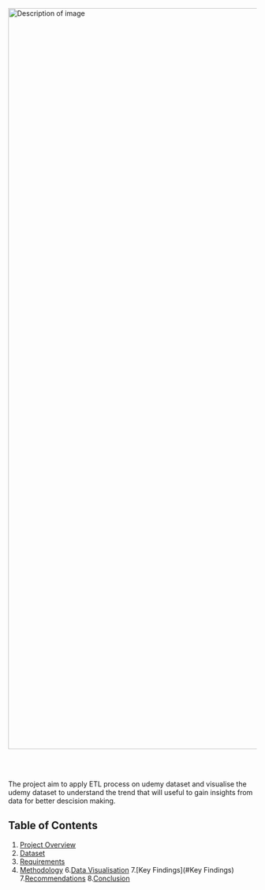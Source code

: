 <img src="https://i.ibb.co/2vfkHVB/UDEMY-Projects-img.jpg" width="1500" alt="Description of image">

<br></br>

The project aim to apply ETL process on udemy dataset and visualise the udemy dataset to understand the trend that will useful to gain insights from data for better descision making.


## **Table of Contents**
1. [Project Overview](#project-overview)
2. [Dataset](#dataset)
3. [Requirements](#requirements)
5. [Methodology](#Methodlogy)
6.[Data Visualisation](#Visualisation)
7.[Key Findings](#Key Findings)
7.[Recommendations](#Recommendations)
8.[Conclusion](#Conclusion)

